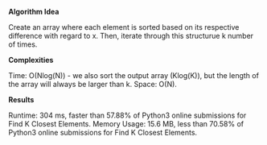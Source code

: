 **Algorithm Idea**

Create an array where each element is sorted based 
on its respective difference with regard to x. 
Then, iterate through this structurue k number of 
times. 

**Complexities**

Time: O(Nlog(N)) - we also sort the output array (Klog(K)), but the length of the array 
will always be larger than k.
Space: O(N).

**Results**

Runtime: 304 ms, faster than 57.88% of Python3 online submissions for Find K Closest Elements.
Memory Usage: 15.6 MB, less than 70.58% of Python3 online submissions for Find K Closest Elements.
